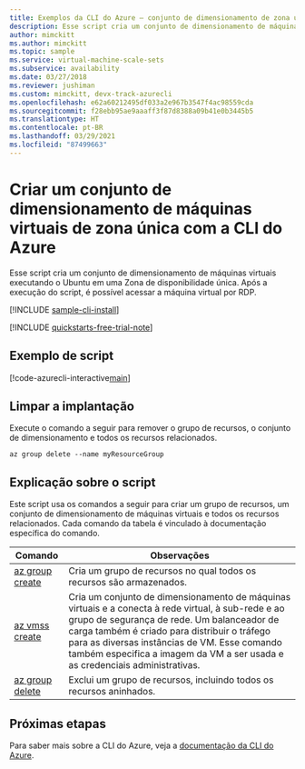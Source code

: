```yaml
---
title: Exemplos da CLI do Azure – conjunto de dimensionamento de zona única
description: Esse script cria um conjunto de dimensionamento de máquinas virtuais do Azure executando o Ubuntu em uma zona de disponibilidade única.
author: mimckitt
ms.author: mimckitt
ms.topic: sample
ms.service: virtual-machine-scale-sets
ms.subservice: availability
ms.date: 03/27/2018
ms.reviewer: jushiman
ms.custom: mimckitt, devx-track-azurecli
ms.openlocfilehash: e62a60212495df033a2e967b3547f4ac98559cda
ms.sourcegitcommit: f28ebb95ae9aaaff3f87d8388a09b41e0b3445b5
ms.translationtype: HT
ms.contentlocale: pt-BR
ms.lasthandoff: 03/29/2021
ms.locfileid: "87499663"
---
```

# <a name="create-a-single-zone-virtual-machine-scale-set-with-the-azure-cli"></a>Criar um conjunto de dimensionamento de máquinas virtuais de zona única com a CLI do Azure
Esse script cria um conjunto de dimensionamento de máquinas virtuais executando o Ubuntu em uma Zona de disponibilidade única. Após a execução do script, é possível acessar a máquina virtual por RDP.

[!INCLUDE [sample-cli-install](../../../includes/sample-cli-install.md)]

[!INCLUDE [quickstarts-free-trial-note](../../../includes/quickstarts-free-trial-note.md)]

## <a name="sample-script"></a>Exemplo de script
[!code-azurecli-interactive[main](../../../cli_scripts/virtual-machine-scale-sets/create-single-availability-zone/create-single-availability-zone.sh "Create single-zone scale set")]

## <a name="clean-up-deployment"></a>Limpar a implantação
Execute o comando a seguir para remover o grupo de recursos, o conjunto de dimensionamento e todos os recursos relacionados.

```azurecli-interactive
az group delete --name myResourceGroup
```

## <a name="script-explanation"></a>Explicação sobre o script
Este script usa os comandos a seguir para criar um grupo de recursos, um conjunto de dimensionamento de máquinas virtuais e todos os recursos relacionados. Cada comando da tabela é vinculado à documentação específica do comando.

| Comando | Observações |
|---|---|
| [az group create](/cli/azure/ad/group) | Cria um grupo de recursos no qual todos os recursos são armazenados. |
| [az vmss create](/cli/azure/vmss) | Cria um conjunto de dimensionamento de máquinas virtuais e a conecta à rede virtual, à sub-rede e ao grupo de segurança de rede. Um balanceador de carga também é criado para distribuir o tráfego para as diversas instâncias de VM. Esse comando também especifica a imagem da VM a ser usada e as credenciais administrativas.  |
| [az group delete](/cli/azure/ad/group) | Exclui um grupo de recursos, incluindo todos os recursos aninhados. |

## <a name="next-steps"></a>Próximas etapas
Para saber mais sobre a CLI do Azure, veja a [documentação da CLI do Azure](/cli/azure/overview).
